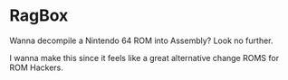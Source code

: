 # RagBox
Wanna decompile a Nintendo 64 ROM into Assembly? Look no further.

I wanna make this since it feels like a great alternative change ROMS for ROM Hackers.
